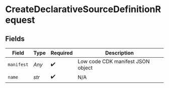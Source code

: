# CreateDeclarativeSourceDefinitionRequest


## Fields

| Field                             | Type                              | Required                          | Description                       |
| --------------------------------- | --------------------------------- | --------------------------------- | --------------------------------- |
| `manifest`                        | *Any*                             | :heavy_check_mark:                | Low code CDK manifest JSON object |
| `name`                            | *str*                             | :heavy_check_mark:                | N/A                               |